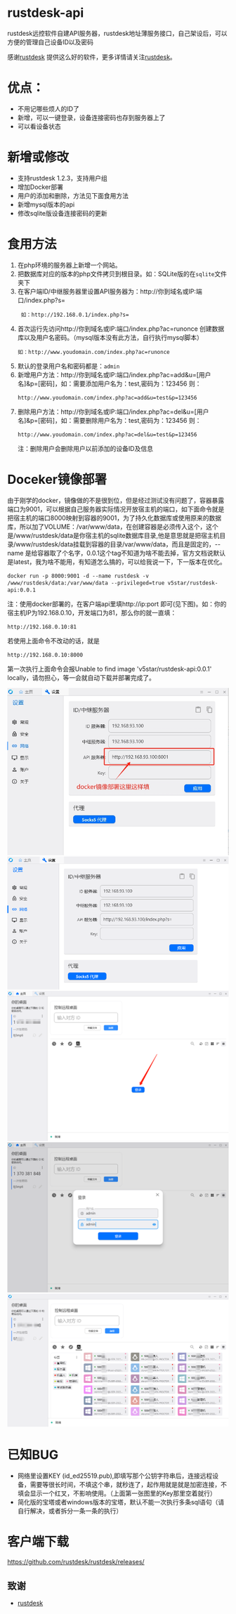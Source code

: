# rustdesk-api
rustdesk远控软件自建API服务器，rustdesk地址薄服务接口，自己架设后，可以方便的管理自己设备ID以及密码

感谢[rustdesk](https://github.com/rustdesk/rustdesk/releases/) 提供这么好的软件，更多详情请关注[rustdesk](https://github.com/rustdesk)。

# 优点：
- 不用记哪些烦人的ID了
- 新增，可以一键登录，设备连接密码也存到服务器上了
- 可以看设备状态

# 新增或修改
- 支持rustdesk 1.2.3，支持用户组
- 增加Docker部署
- 用户的添加和删除，方法见下面食用方法
- 新增mysql版本的api
- 修改sqlite版设备连接密码的更新


# 食用方法
1. 在php环境的服务器上新增一个网站。
2. 把数据库对应的版本的php文件拷贝到根目录。如：SQLite版的在``` sqlite ```文件夹下
3. 在客户端ID/中继服务器里设置API服务器为：http://你到域名或IP:端口/index.php?s=
   ```
    如：http://192.168.0.1/index.php?s=
   ```
4. 首次运行先访问http://你到域名或IP:端口/index.php?ac=runonce 创建数据库以及用户名密码。（mysql版本没有此方法，自行执行mysql脚本）
   ```
   如：http://www.youdomain.com/index.php?ac=runonce
   ```
6. 默认的登录用户名和密码都是：``` admin ```
7. 新增用户方法：http://你到域名或IP:端口/index.php?ac=add&u=[用户名]&p=[密码]，如：需要添加用户名为：test,密码为：123456 则：
   ```
   http://www.youdomain.com/index.php?ac=add&u=test&p=123456
   ```
8. 删除用户方法：http://你到域名或IP:端口/index.php?ac=del&u=[用户名]&p=[密码]，如：需要删除用户名为：test,密码为：123456 则：
   ```
   http://www.youdomain.com/index.php?ac=del&u=test&p=123456
   ```
   注：删除用户会删除用户以前添加的设备ID及信息
   
# Doceker镜像部署
由于刚学的docker，镜像做的不是很到位，但是经过测试没有问题了，容器暴露端口为9001，可以根据自己服务器实际情况开放宿主机的端口，如下面命令就是把宿主机的端口8000映射到容器的9001，为了持久化数据库或使用原来的数据库，所以加了VOLUME：/var/www/data，在创建容器是必须传入这个，这个是/www/rustdesk/data是你宿主机的sqlite数据库目录,他是意思就是把宿主机目录/www/rustdesk/data挂载到容器的目录/var/www/data，而且是固定的，--name 是给容器取了个名字，0.0.1这个tag不知道为啥不能去掉，官方文档说默认是latest，我为啥不能用，有知道怎么搞的，可以给我说一下，下一版本在优化。
   ```
   docker run -p 8000:9001 -d --name rustdesk -v /www/rustdesk/data:/var/www/data --privileged=true v5star/rustdesk-api:0.0.1
   ```
   注：使用docker部署的，在客户端api里填http://ip:port 即可(见下图)。如：你的宿主机IP为192.168.0.10，开发端口为81，那么你的就一直填：
   ```
   http://192.168.0.10:81
   ```
   若使用上面命令不改动的话，就是 
   ```
   http://192.168.0.10:8000
   ```
   第一次执行上面命令会报Unable to find image 'v5star/rustdesk-api:0.0.1' locally，请勿担心，等一会就自动下载并部署完成了。

![设置](./Snapshots/20240126112408.png)
![设置](./Snapshots/20230826163152.png)
![首页](./Snapshots/index.png)
![登录](./Snapshots/login.png)
![地址簿](./Snapshots/20230826163000.png)


# 已知BUG
- 网络里设置KEY (id_ed25519.pub),即填写那个公钥字符串后，连接远程设备，需要等很长时间，不填这个串，就秒连了，起作用就是就是加密连接，不填会显示一个红叉，不影响使用。（上面第一张图里的Key那里空着就行）
- 简化版的宝塔或者windows版本的宝塔，默认不能一次执行多条sql语句（请自行解决，或者拆分一条一条的执行）

# 客户端下载
   https://github.com/rustdesk/rustdesk/releases/

## 致谢
- [rustdesk](https://github.com/rustdesk)

